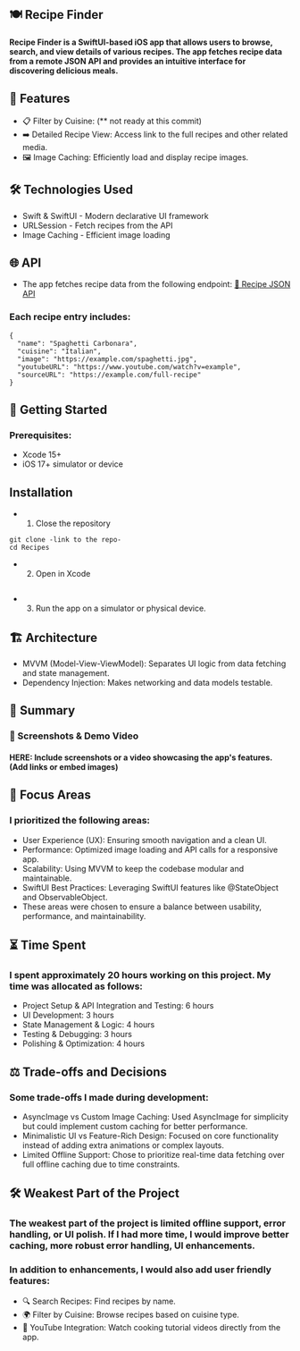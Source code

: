 ## 🍽️ Recipe Finder
#### Recipe Finder is a SwiftUI-based iOS app that allows users to browse, search, and view details of various recipes. The app fetches recipe data from a remote JSON API and provides an intuitive interface for discovering delicious meals.

## 📱 Features
- 📋 Filter by Cuisine: (** not ready at this commit)
- ➡️ Detailed Recipe View: Access link to the full recipes and other related media.
- 🖼️ Image Caching: Efficiently load and display recipe images.

## 🛠️ Technologies Used
- Swift & SwiftUI - Modern declarative UI framework
- URLSession - Fetch recipes from the API
- Image Caching - Efficient image loading

## 🌐 API
- The app fetches recipe data from the following endpoint:
[🔗 Recipe JSON API](https://d3jbb8n5wk0qxi.cloudfront.net/recipes.json)

### Each recipe entry includes:
```
{
  "name": "Spaghetti Carbonara",
  "cuisine": "Italian",
  "image": "https://example.com/spaghetti.jpg",
  "youtubeURL": "https://www.youtube.com/watch?v=example",
  "sourceURL": "https://example.com/full-recipe"
}
```

## 🚀 Getting Started
### Prerequisites:
- Xcode 15+
- iOS 17+ simulator or device

## Installation
- 1. Close the repository 
```
git clone -link to the repo-
cd Recipes
```
- 2. Open in Xcode
``` open Recipes.xcodeproj
```
- 3. Run the app on a simulator or physical device.

## 🏗️ Architecture 
- MVVM (Model-View-ViewModel): Separates UI logic from data fetching and state management.
- Dependency Injection: Makes networking and data models testable.

## 🎥 Summary
### 📸 Screenshots & Demo Video
#### HERE: Include screenshots or a video showcasing the app's features. (Add links or embed images)

## 🎯 Focus Areas
### I prioritized the following areas:

- User Experience (UX): Ensuring smooth navigation and a clean UI.
- Performance: Optimized image loading and API calls for a responsive app.
- Scalability: Using MVVM to keep the codebase modular and maintainable.
- SwiftUI Best Practices: Leveraging SwiftUI features like @StateObject and ObservableObject.
- These areas were chosen to ensure a balance between usability, performance, and maintainability.

## ⏳ Time Spent
### I spent approximately 20 hours working on this project. My time was allocated as follows:

- Project Setup & API Integration and Testing: 6 hours
- UI Development: 3 hours 
- State Management & Logic: 4 hours
- Testing & Debugging: 3 hours
- Polishing & Optimization: 4 hours

## ⚖️ Trade-offs and Decisions
### Some trade-offs I made during development:

- AsyncImage vs Custom Image Caching: Used AsyncImage for simplicity but could implement custom caching for better performance.
- Minimalistic UI vs Feature-Rich Design: Focused on core functionality instead of adding extra animations or complex layouts.
- Limited Offline Support: Chose to prioritize real-time data fetching over full offline caching due to time constraints.

## 🛠️ Weakest Part of the Project
### The weakest part of the project is limited offline support, error handling, or UI polish. If I had more time, I would improve better caching, more robust error handling, UI enhancements.
### In addition to enhancements, I would also add user friendly features: 
- 🔍 Search Recipes: Find recipes by name.
- 🌍 Filter by Cuisine: Browse recipes based on cuisine type.
- 🎥 YouTube Integration: Watch cooking tutorial videos directly from the app.




